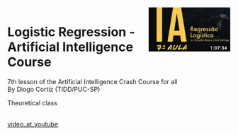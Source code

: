 <img align="right"  height="100" src="../images/lesson07.png">

#  Logistic Regression - Artificial Intelligence Course
7th lesson of the Artificial Intelligence Crash Course for all<BR/>
By Diogo Cortiz (TIDD/PUC-SP)<BR/>

Theoretical class<BR/>
<BR/>


[video_at_youtube](https://www.youtube.com/watch?v=3J-LBtHVsm4)